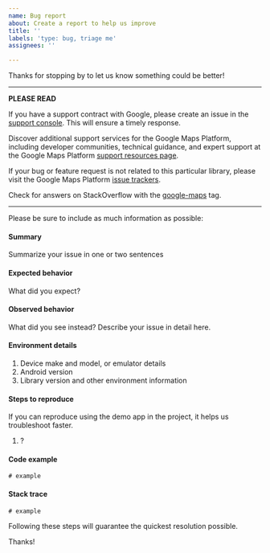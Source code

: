 ```yaml
--- 
name: Bug report
about: Create a report to help us improve
title: ''
labels: 'type: bug, triage me'
assignees: ''

---
```


Thanks for stopping by to let us know something could be better!

---
**PLEASE READ**

If you have a support contract with Google, please create an issue in the [support console](https://cloud.google.com/support/). This will ensure a timely response.

Discover additional support services for the Google Maps Platform, including developer communities, technical guidance, and expert support at the Google Maps Platform [support resources page](https://developers.google.com/maps/support/).

If your bug or feature request is not related to this particular library, please visit the Google Maps Platform [issue trackers](https://developers.google.com/maps/support/#issue_tracker).

Check for answers on StackOverflow with the [google-maps](http://stackoverflow.com/questions/tagged/google-maps) tag.

---

Please be sure to include as much information as possible:

#### Summary

Summarize your issue in one or two sentences

#### Expected behavior

What did you expect?

#### Observed behavior

What did you see instead?  Describe your issue in detail here.

#### Environment details

1. Device make and model, or emulator details
2. Android version
3. Library version and other environment information

#### Steps to reproduce

If you can reproduce using the demo app in the project, it helps us troubleshoot faster.

  1. ?

#### Code example

```
# example
```

#### Stack trace
```
# example
```

Following these steps will guarantee the quickest resolution possible.

Thanks!

